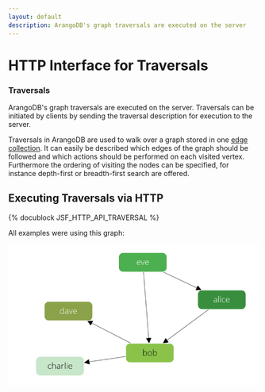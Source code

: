 ```yaml
---
layout: default
description: ArangoDB's graph traversals are executed on the server
---
```

HTTP Interface for Traversals
=============================

### Traversals

ArangoDB's graph traversals are executed on the server. Traversals can be 
initiated by clients by sending the traversal description for execution to
the server.

Traversals in ArangoDB are used to walk over a graph
stored in one [edge collection](../appendix-glossary.html#edge-collection). It can easily be described
which edges of the graph should be followed and which actions
should be performed on each visited vertex.
Furthermore the ordering of visiting the nodes can be
specified, for instance depth-first or breadth-first search
are offered.

Executing Traversals via HTTP
-----------------------------
{% docublock JSF_HTTP_API_TRAVERSAL %}

All examples were using this graph:

![Persons relation Example Graph](../images/knows_graph.png)
